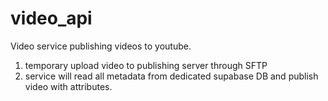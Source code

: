 # video_api
Video service publishing videos to youtube.

1) temporary upload video to publishing server through SFTP
2) service will read all metadata from dedicated supabase DB and publish video with attributes.
